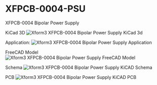# XFPCB-0004-PSU
XFPCB-0004 Bipolar Power Supply 

KiCad 3D
![Xform3 XFPCB-0004 Bipolar Power Supply KiCad 3d](../master/graphics/kicad_psu_3d.png)

Application:
![Xform3 XFPCB-0004 Bipolar Power Supply Application](../master/graphics/kicad_psu_application.png)

FreeCAD Model
![Xform3 XFPCB-0004 Bipolar Power Supply FreeCAD Model](../master/graphics/kicad_psu_3d_freecad.png)

Schema
![Xform3 XFPCB-0004 Bipolar Power Supply KiCAD Schema](../master/graphics/kicad_psu_schema.png)

PCB
![Xform3 XFPCB-0004 Bipolar Power Supply KiCAD PCB](../master/graphics/kicad_psu_pcb.png)

